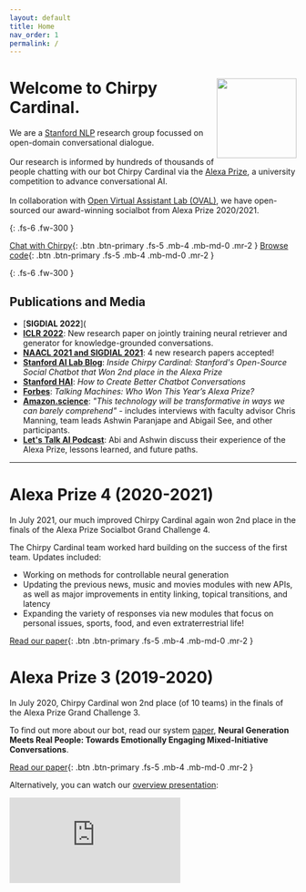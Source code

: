 ```yaml
---
layout: default
title: Home
nav_order: 1
permalink: /
---
```


<div>
<img style='float:right;' src="{{site.baseurl}}/assets/images/chirpy_logo_optimized.svg" width="140" height="140">
<h1 class='fs-9'> Welcome to <strong>Chirpy Cardinal</strong>. </h1>
We are a <a href="https://nlp.stanford.edu/">Stanford NLP</a> research group focussed on open-domain conversational dialogue. <br><br>
Our research is informed by hundreds of thousands of people chatting with our bot Chirpy Cardinal via the <a href="https://developer.amazon.com/alexaprize">Alexa Prize</a>, a university competition to advance conversational AI. <br><br>
In collaboration with <a href="https://oval.cs.stanford.edu">Open Virtual Assistant Lab (OVAL)</a>, we have open-sourced our award-winning socialbot from Alexa Prize 2020/2021. 
</div>

{: .fs-6 .fw-300 }

[Chat with Chirpy](http://20.80.185.97/static/index.html){: .btn .btn-primary .fs-5 .mb-4 .mb-md-0 .mr-2 }
[Browse code](https://github.com/stanfordnlp/chirpycardinal){: .btn .btn-primary .fs-5 .mb-4 .mb-md-0 .mr-2 }
<!--[View our repo](TBD){: .btn .fs-5 .mb-4 .mb-md-0 }-->

{: .fs-6 .fw-300 }

## Publications and Media
* [**SIGDIAL 2022**](
* [**ICLR 2022**](https://openreview.net/pdf?id=Vr_BTpw3wz): New research paper on jointly training neural retriever and generator for knowledge-grounded conversations.
* [**NAACL 2021 and SIGDIAL 2021**](/chirpycardinal/publications): 4 new research papers accepted! 
* [**Stanford AI Lab Blog**](https://ai.stanford.edu/blog/chirpy-cardinal/): _Inside Chirpy Cardinal: Stanford's Open-Source Social Chatbot that Won 2nd place in the Alexa Prize_
* [**Stanford HAI**](https://hai.stanford.edu/news/how-create-better-chatbot-conversations): _How to Create Better Chatbot Conversations_
* [**Forbes**](https://www.forbes.com/sites/craigsmith/2020/08/04/talking-machines-who-won-this-years-alexa-prize/#a3a73d54c40f): _Talking Machines: Who Won This Year’s Alexa Prize?_
* [**Amazon.science**](https://www.amazon.science/latest-news/amazon-announces-2020-alexa-prize-winner-emory-university): _"This technology will be transformative in ways we can barely comprehend"_ - includes interviews with faculty advisor Chris Manning, team leads Ashwin Paranjape and Abigail See, and other participants.
* [**Let's Talk AI Podcast**](https://aitalk.podbean.com/e/interview-alexa-prize/): Abi and Ashwin discuss their experience of the Alexa Prize, lessons learned, and future paths.

---

# Alexa Prize 4 (2020-2021)

In July 2021, our much improved Chirpy Cardinal again won 2nd place in the finals of the Alexa Prize Socialbot Grand Challenge 4.

The Chirpy Cardinal team worked hard building on the success of the first team. Updates included:

- Working on methods for controllable neural generation
- Updating the previous news, music and movies modules with new APIs, as well as major improvements in entity linking, topical transitions, and latency
- Expanding the variety of responses via new modules that focus on personal issues, sports, food, and even extraterrestrial life!

[Read our paper](https://assets.amazon.science/e2/0b/1efe79e34a24bb43661ca8beeb86/neural-neural-everywhere-controlled-generation-meets-scaffolded-structured-dialogue.pdf){: .btn .btn-primary .fs-5 .mb-4 .mb-md-0 .mr-2 }


# Alexa Prize 3 (2019-2020)

In July 2020, Chirpy Cardinal won 2nd place (of 10 teams) in the finals of the Alexa Prize Grand Challenge 3.

To find out more about our bot, read our system [paper](https://arxiv.org/abs/2008.12348), **Neural Generation Meets Real People: Towards Emotionally Engaging Mixed-Initiative Conversations**.

<!-- ![system diagram]({{site.baseurl}}/assets/images/overview_diagram.png) -->

[Read our paper](https://arxiv.org/abs/2008.12348){: .btn .btn-primary .fs-5 .mb-4 .mb-md-0 .mr-2 }

Alternatively, you can watch our [overview presentation](https://youtu.be/2pmAvOJOmGg):
<div class="video-container">
<iframe class="video" src="https://www.youtube.com/embed/2pmAvOJOmGg" frameborder="0" allow="accelerometer; autoplay; clipboard-write; encrypted-media; gyroscope; picture-in-picture" allowfullscreen></iframe>
</div>





